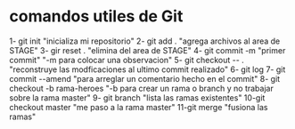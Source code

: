 # comandos utiles de Git

1- git init "inicializa mi repositorio"
2- git add .                            "agrega archivos al area de STAGE"
3- gir reset .                          "elimina del area de STAGE"
4- git commit -m "primer commit"        "-m para colocar una observacion"
5- git checkout -- .                    "reconstruye las modficaciones al ultimo commit realizado"
6- git log 
7- git commit --amend                   "para arreglar un comentario hecho en el commit"
8- git checkout -b rama-heroes          "-b para crear un rama o branch y no trabajar sobre la rama master"
9- git branch                           "lista las ramas existentes"
10-git checkout master                  "me paso a la rama master"
11-git merge <nombre de rama>           "fusiona las ramas"

